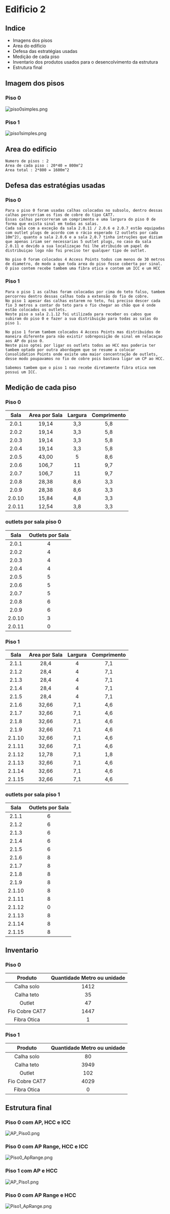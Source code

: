 # Edificio 2 
## Indice
* Imagens dos pisos
* Area do edificio
* Defesa das estratégias usadas
* Medição de cada piso
* Inventario dos produtos usados para o desencolvimento da estrutura
* Estrutura final

## Imagem dos pisos
### Piso 0
![piso0simples.png](Pisos_Simples/piso0simples.png)
### Piso 1
![piso1simples.png](Pisos_Simples/piso1simples.png)

## Area do edificio
    Numero de pisos : 2
    Area de cada piso : 20*40 = 800m^2
    Area total : 2*800 = 1600m^2

## Defesa das estratégias usadas
### Piso 0
    Para o piso 0 foram usadas calhas colocadas no subsolo, dentro dessas calhas percorriam os fios de cobre do tipo CAT7.
    Essas calhas percorreram um comprimento e uma largura do piso 0 de forma que exista sinal em todas as salas.
    Cada sala com a exceção da sala 2.0.11 / 2.0.6 e 2.0.7 estão equipadas com outlet plugs de acordo com o rácio esperado (2 outlets por cada 10m^2), quanto a sala 2.0.6 e a sala 2.0.7 tinha intruções que diziam que apenas iriam ser necessarias 5 outlet plugs, no caso da sala 2.0.11 e devido a sua localizaçao foi lhe atribuido um papel de distribuiçao logo não foi preciso ter qualquer tipo de outlet.

    No piso 0 foram colocados 4 Access Points todos com menos de 30 metros de diametro, de modo a que toda area do piso fosse coberta por sinal.
    O piso contem recebe tambem uma fibra otica e contem um ICC e um HCC
### Piso 1
    Para o piso 1 as calhas foram colocadas por cima do teto falso, tambem percorreu dentro dessas calhas toda a extensão do fio de cobre.
    No piso 1 apesar das calhas estarem no teto, foi preciso descer cada fio 3 metros a contar do teto para o fio chegar ao chão que é onde estão colocados os outlets.
    Neste piso a sala 2.1.12 foi utilizada para receber os cabos que subiram do piso 0 e fazer a sua distribuição para todas as salas do piso 1. 

    No piso 1 foram tambem colocados 4 Access Points mas distribuidos de maneira diferente para não existir sobreposição de sinal em relacaçao aos AP do piso 0.
    Neste piso optei por ligar os outlets todos ao HCC mas poderia ter tambem optado por outra abordagem que se resume a colocar Consolidation Points onde existe uma maior concentração de outlets, desse modo poupavamos no fio de cobre pois bastava ligar um CP ao HCC.
    
    Sabemos tambem que o piso 1 nao recebe diretamente fibra otica nem possui um ICC.
## Medição de cada piso
### Piso 0

|    Sala    | Area por Sala | Largura  | Comprimento |
|:----------:|:-------------:|:--------:|:-----------:|
| 2.0.1  		  |    	19,14     |		3,3 | 5,8 |        
|  2.0.2 		  |    	19,14     |		3,3	 | 	5,8	  |         
|  2.0.3 		  |    	19,14     |		3,3	 |  	 5,8   |         
| 2.0.4  		  |    	19,14     |		3,3	 |	5,8	 |         
| 2.0.5  		  |   	43,00		    |5	 |	8,6	 |        
| 2.0.6  		  |   	106,7		    |	11	 | 9,7 |                      
| 2.0.7  		  |   	106,7		    |	11	 | 9,7 |         
| 2.0.8  		  |   	28,38		    |	8,6	 |	3,3	 |        
| 2.0.9  		  |   	28,38		    |	8,6	 |	3,3	 |         
| 2.0.10  		 |   		15,84		   |		4,8	 |3,3 |
| 2.0.11  		 |   		12,54		   |		3,8 |3,3 |

### outlets por sala piso 0

|    Sala    |  Outlets por Sala  | 
|:----------:|:------------------:|
| 2.0.1  		  |         4          | 		      
|  2.0.2 		  |         	4         | 		  
|  2.0.3 		  |         	4         | 		    
| 2.0.4  		  |         	4         | 		    
| 2.0.5  		  |        	5		        |      
| 2.0.6  		  |        	5		        | 	                  
| 2.0.7  		  |        	5		        | 	      
| 2.0.8  		  |        	6		        | 	     
| 2.0.9  		  |        	6		        | 	       
| 2.0.10  		 |       		3		        | 		
| 2.0.11  		 |       		0		        | 		

### Piso 1

|    Sala    | Area por Sala | Largura | Comprimento |
|:----------:|:-------------:|:-------:|:-----------:|
| 2.1.1  		  |     	28,4     |   		4   |     7,1     |        
|  2.1.2 		  |     	28,4     |  		4	   |    	7,1     |         
|  2.1.3 		  |     	28,4     |  		4	   |    	 7,1    |         
| 2.1.4  		  |     	28,4     |  		4	   |    	7,1	    |         
| 2.1.5  		  |    	28,4		    |   4	    |    	7,1	    |        
| 2.1.6  		  |   	32,66		    |  	7,1	  |     4,6     |                      
| 2.1.7  		  |   	32,66		    |  	7,1	  |     4,6     |         
| 2.1.8  		  |   	32,66		    |  	7,1	  |    	4,6     |        
| 2.1.9  		  |   	32,66		    |  	7,1	  |    	4,6	    |         
| 2.1.10  		 |   		32,66		   |  		7,1  |     4,6     |
| 2.1.11  		 |   		32,66		   |  		7,1  |     4,6     |
| 2.1.12  		 | 	    12,78		  |  	7,1	  |    	1,8	    |        
| 2.1.13 		  |   	32,66		    |  	7,1   |    	4,6	    |         
| 2.1.14  		 |   		32,66		   | 		7,1	  |     4,6     |
| 2.1.15  		 |   		32,66		   |  		7,1  |     4,6     |


### outlets por sala piso 1
|    Sala    | Outlets por Sala | 
|:----------:|:----------------:|
| 2.1.1  		  |        	6        | 		      
|  2.1.2 		  |        	6        | 		  
|  2.1.3 		  |        	6        | 		    
| 2.1.4  		  |        	6        | 		    
| 2.1.5  		  |       	6		       |      
| 2.1.6  		  |       	8		       | 	                  
| 2.1.7  		  |       	8		       | 	      
| 2.1.8  		  |       	8		       | 	     
| 2.1.9  		  |       	8		       | 	       
| 2.1.10  		 |      		8		       | 		
| 2.1.11  		 |      		8		       | 		
| 2.1.12  		 |       	0		       | 	     
| 2.1.13 		  |       	8		       | 	       
| 2.1.14  		 |      		8		       | 		
| 2.1.15  		 |      		8		       | 


## Inventario
### Piso 0

|      Produto       | Quantidade Metro ou unidade | 
|:------------------:|:---------------------------:|
|   Calha solo  		   |            	1412            | 		      
|   Calha teto 		    |             	35             | 		  
|     Outlet 		      |             	47             | 		    
| Fio Cobre CAT7  		 |            	1447            | 		    
|  Fibra Otica  		   |            	1		             |

### Piso 1

|      Produto       | Quantidade Metro ou unidade |
|:------------------:|:---------------------------:|
|   Calha solo  		   |             	80             |
|   Calha teto 		    |            	3949            |
|     Outlet 		      |            	102             |
| Fio Cobre CAT7  		 |            	4029            |
|  Fibra Otica  		   |            	0		             |

 ## Estrutura final 
### Piso 0 com AP, HCC e ICC
![AP_Piso0.png](AP%B4s%2FAP_Piso0.png)

### Piso 0 com AP Range, HCC e ICC
![Piso0_ApRange.png](AP%B4s%2FPiso0_ApRange.png)

### Piso 1 com AP e HCC
![AP_Piso1.png](AP%B4s%2FAP_Piso1.png)

### Piso 0 com AP Range e HCC
![Piso1_ApRange.png](AP%B4s%2FPiso1_ApRange.png)